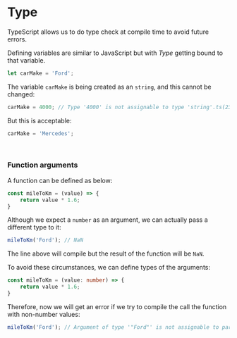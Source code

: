 # Type

TypeScript allows us to do type check at compile time to avoid future errors.

Defining variables are similar to JavaScript but with *Type* getting bound to that variable.

```ts
let carMake = 'Ford';
```

The variable ```carMake``` is being created as an ```string```, and this cannot be changed:

```ts
carMake = 4000; // Type '4000' is not assignable to type 'string'.ts(2322)
```

But this is acceptable:

```ts
carMake = 'Mercedes';
```

<br>

### Function arguments

A function can be defined as below:

```ts
const mileToKm = (value) => {
    return value * 1.6;
}
```

Although we expect a ```number``` as an argument, we can actually pass a different type to it:

```ts
mileToKm('Ford'); // NaN
```

The line above will compile but the result of the function will be ```NaN```.

To avoid these circumstances, we can define types of the arguments:

```ts
const mileToKm = (value: number) => {
    return value * 1.6;
}
```
Therefore, now we will get an error if we try to compile the call the function with non-number values:


```ts
mileToKm('Ford'); // Argument of type '"Ford"' is not assignable to parameter of type 'number'.
```
